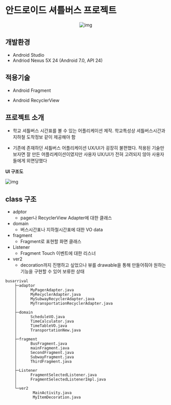 # 안드로이드 셔틀버스 프로젝트


<div align=center>
  
![img](https://user-images.githubusercontent.com/40749537/138593884-342646ea-cdc2-454b-a411-5f6b6ddfbe60.gif)
</div>



## **개발환경**

- Android Studio
- Andriod Nexus 5X 24 (Android 7.0, API 24)



## **적용기술**

- Android Fragment

- Android RecyclerView



## **프로젝트 소개**

- 학교 셔틀버스 시간표를 볼 수 있는 어플리케이션 제작. 학교특성상 셔틀버스시간과 지하철 도착정보 같이 제공해야 함

- 기존에 존재하던 셔틀버스 어플리케이션 UX/UI가 굉장히 불편했다. 적용된 기술만 보자면 잘 만든 어플리케이션이였지만 사용자 UX/UI가 전혀 고려되지 않아 사용자들에게 외면당했다



**UI 구조도**

![img](https://s3.us-west-2.amazonaws.com/secure.notion-static.com/23a47f13-82c3-4047-8b26-fa7a03c83ad1/Untitled.png?X-Amz-Algorithm=AWS4-HMAC-SHA256&X-Amz-Credential=AKIAT73L2G45O3KS52Y5%2F20210910%2Fus-west-2%2Fs3%2Faws4_request&X-Amz-Date=20210910T022640Z&X-Amz-Expires=86400&X-Amz-Signature=ab63fd62e08ed579f7c66ee16d0cf5d2486e806d79b72b2f9e19daa528782bc3&X-Amz-SignedHeaders=host&response-content-disposition=filename%20%3D%22Untitled.png%22)



## **class 구조**

- adptor
  - pager나 RecyclerView Adapter에 대한 클래스 
- domain
  - 버스시간표나 지하철시간표에 대한 VO data 
- fragment
  - Fragment로 표현할 화면 클래스
- Listener
  - Fragment Touch 이벤트에 대한 리스너
- ver2
  - decoration까지 진행하고 싶었으나 뷰를 drawable을 통해 만들어줘야 원하는 기능을 구현할 수 있어 보류한 상태

```
busarrival
    ├─adaptor
    │      MyPagerAdapter.java
    │      MyRecyclerAdapter.java
    │      MySubwayRecyclerAdapter.java
    │      MyTransportationRecyclerAdapter.java
    │
    ├─domain
    │      ScheduleVO.java
    │      TimeCalculator.java
    │      TimeTableVO.java
    │      TransportationNew.java
    │
    ├─fragment
    │      BusFragment.java
    │      mainFragment.java
    │      SecondFragment.java
    │      SubwayFragment.java
    │      ThirdFragment.java
    │
    ├─Listener
    │      FragmentSelectedListener.java
    │      FragmentSelectedListenerImpl.java
    │
    └─ver2
            MainActivity.java
            MyItemDecoration.java
```

